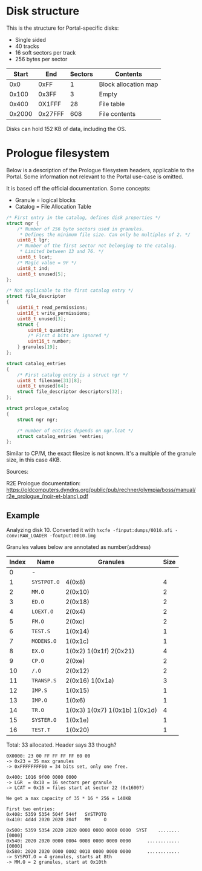 # Disk structure

This is the structure for Portal-specific disks:
* Single sided
* 40 tracks
* 16 soft sectors per track
* 256 bytes per sector

| Start  | End     | Sectors | Contents             |
| ------ | ------- | ------- | -------------------- |
| 0x0    | 0xFF    | 1       | Block allocation map |
| 0x100  | 0x3FF   | 3       | Empty                |
| 0x400  | 0X1FFF  | 28      | File table           |
| 0x2000 | 0x27FFF | 608     | File contents        |

Disks can hold 152 KB of data, including the OS.

# Prologue filesystem

Below is a description of the Prologue filesystem headers, applicable to the Portal.
Some information not relevant to the Portal use-case is omitted.

It is based off the official documentation. Some concepts:
* Granule = logical blocks
* Catalog = File Allocation Table

```C
/* First entry in the catalog, defines disk properties */
struct ngr {
	/* Number of 256 byte sectors used in granules.
	 * Defines the minimum file size. Can only be multiples of 2. */
	uint8_t lgr;
	/* Number of the first sector not belonging to the catalog.
	 * Limited between 13 and 76. */
	uint8_t lcat;
	/* Magic value = 9F */
	uint8_t ind;
	uint8_t unused[5];
};

/* Not applicable to the first catalog entry */
struct file_descriptor
{
	uint16_t read_permissions;
	uint16_t write_permissions;
	uint8_t unused[3];
	struct {
		uint8_t quantity;
		/* First 4 bits are ignored */
		uint16_t number;
	} granules[19];
};

struct catalog_entries
{
	/* First catalog entry is a struct ngr */
	uint8_t filename[31][8];
	uint8_t unused[64];
	struct file_descriptor descriptors[32];
};

struct prologue_catalog
{
	struct ngr ngr;

	/* number of entries depends on ngr.lcat */
	struct catalog_entries *entries;
};
```

Similar to CP/M, the exact filesize is not known. It's a multiple of the granule size, in this case 4KB.

Sources:

R2E Prologue documentation: https://oldcomputers.dyndns.org/public/pub/rechner/olympia/boss/manual/r2e_prologue_(noir-et-blanc).pdf


## Example

Analyzing disk 10. Converted it with `hxcfe -finput:dumps/0010.afi -conv:RAW_LOADER -foutput:0010.img`

Granules values below are annotated as number(address)

| Index | Name        | Granules             | Size |
| ----- | ----------- | -------------------- | ---- |
| 0     | -           |                      |      |
| 1     | `SYSTPOT.O` | 4(0x8)               | 4    |
| 2     | `MM.O`      | 2(0x10)              | 2    |
| 3     | `ED.O`      | 2(0x18)              | 2    |
| 4     | `LOEXT.O`   | 2(0x4)               | 2    |
| 5     | `FM.O`      | 2(0xc)               | 2    |
| 6     | `TEST.S`    | 1(0x14)              | 1    |
| 7     | `MODENS.O`  | 1(0x1c)              | 1    |
| 8     | `EX.O`      | 1(0x2) 1(0x1f) 2(0x21)| 4    |
| 9     | `CP.O`      | 2(0xe)               | 2    |
| 10    | `/.O`       | 2(0x12)              | 2    |
| 11    | `TRANSP.S`  | 2(0x16) 1(0x1a)      | 3    |
| 12    | `IMP.S`     | 1(0x15)              | 1    |
| 13    | `IMP.O`     | 1(0x6)               | 1    |
| 14    | `TR.O`      | 1(0x3) 1(0x7) 1(0x1b) 1(0x1d) | 4    |
| 15    | `SYSTER.O`  | 1(0x1e)              | 1    |
| 16    | `TEST.T`    | 1(0x20)              | 1    |

Total: 33 allocated. Header says 33 though?

```
0X0000: 23 00 FF FF FF FF 60 00
-> 0x23 = 35 max granules
-> 0xFFFFFFFF60 = 34 bits set, only one free.

0x400: 1016 9f00 0000 0000
-> LGR  = 0x10 = 16 sectors per granule
-> LCAT = 0x16 = files start at sector 22 (0x1600?)

We get a max capacity of 35 * 16 * 256 = 140KB

First two entries:
0x408: 5359 5354 504f 544f   SYSTPOTO
0x410: 4d4d 2020 2020 204f   MM     O

0x500: 5359 5354 2020 2020 0000 0000 0000 0000  SYST    ........
[0000]
0x540: 2020 2020 0000 0004 0008 0000 0000 0000      ............
[0000]
0x580: 2020 2020 0000 0002 0010 0000 0000 0000      ............
-> SYSPOT.O = 4 granules, starts at 8th
-> MM.O = 2 granules, start at 0x10th
```
